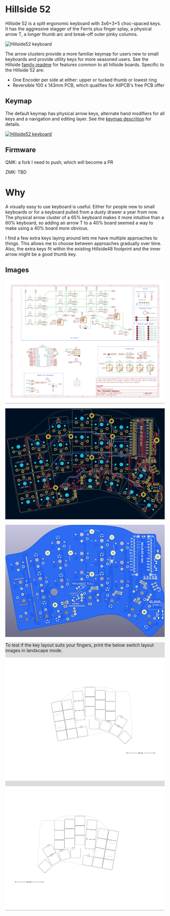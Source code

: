 # Hillside 52

Hillside 52 is a split ergonomic keyboard with 3x6+3+5 choc-spaced keys.
It has the aggressive stagger of the Ferris plus
  finger splay, a physical arrow T, a longer thumb arc
  and break-off outer pinky columns.

![Hillside52 keyboard](https://github.com/mmccoyd/hillside/wiki/image/board/hill52_photo.png "Hillside 52 keyboard")

The arrow clusters provide a more familiar keymap for users new to small keyboards and provide utility keys for more seasoned users. See the Hillside [family readme](../README.md) for features common to all hillside boards. Specific to the Hillside 52 are: 

* One Encoder per side at either: upper or tucked thumb or lowest ring
* Reversible 100 x 143mm PCB, which qualifies for AllPCB's free PCB offer

## Keymap

The default keymap has physical arrow keys, alternate hand modifiers for all keys and a navigation and editing layer. See the [keymap descrition](https://github.com/mmccoyd/hillside/wiki/Hillside%2052%20Keymap) for details.

[![Hillside52 keyboard](https://github.com/mmccoyd/hillside/wiki/image/keymap/hill52_summary.png "Hillside 52 keyboard three main layers")](https://github.com/mmccoyd/hillside/wiki/Hillside%2052%20Keymap)

## Firmware

QMK: a fork I need to push, which will become a PR

<!---

[Hillside58 fork](https://github.com/mmccoyd/qmk_firmware)
to be pushed and added as PR to QMK.
-->

ZMK: TBD

# Why

A visually easy to use keyboard is useful. Either for people new to small keyboards or for a keyboard pulled from a dusty drawer a year from now. The physical arrow cluster of a 65% keyboard makes it more intuitive than a 60% keyboard, so adding an arrow T to a 40% board seemed a way to make using a 40% board more obvious.

I find a few extra keys laying around lets me have multiple approaches to things. This allows me to choose between approaches gradually over time.
Also, the extra keys fit within the existing Hillside48 footprint and the inner arrow might be a good thumb key.


## Images

<div style="background-color:#DCDCDC;">

![Schematic](doc/image/hill52_schematic.svg "Schematic")
</div>

![pcb](doc/image/hill52_pcb.png "PCB")

![render](doc/image/hill52_pcb_render.png "Front Render")

<div style="background-color:#DCDCDC;">

To test if the key layout suits your fingers,
 print the below switch layout images in landscape mode.

![switches](doc/image/hill52_switches_left.svg "Switch Layout Left")

![switches](doc/image/hill52_switches_right.svg "Switch Layout Right")
</div>
